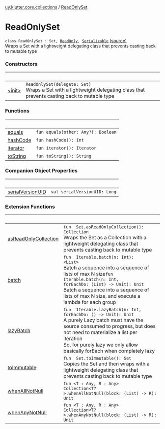 [uy.klutter.core.collections](../index.md) / [ReadOnlySet](.)


# ReadOnlySet
<code>class ReadOnlySet<T> : Set<T>, [ReadOnly](../-read-only.md), [Serializable](http://docs.oracle.com/javase/6/docs/api/java/io/Serializable.html)</code> [(source)](https://github.com/kohesive/klutter/blob/master/core-jdk6/src/main/kotlin/uy/klutter/core/common/Immutable.kt#L138)<br/>
Wraps a Set with a lightweight delegating class that prevents casting back to mutable type



### Constructors

|&nbsp;|&nbsp;|
|---|---|
| [&lt;init&gt;](-init-.md) | <code>ReadOnlySet(delegate: Set<T>)</code><br/>Wraps a Set with a lightweight delegating class that prevents casting back to mutable type |

### Functions

|&nbsp;|&nbsp;|
|---|---|
| [equals](equals.md) | <code>fun equals(other: Any?): Boolean</code><br/> |
| [hashCode](hash-code.md) | <code>fun hashCode(): Int</code><br/> |
| [iterator](iterator.md) | <code>fun iterator(): Iterator<T></code><br/> |
| [toString](to-string.md) | <code>fun toString(): String</code><br/> |

### Companion Object Properties

|&nbsp;|&nbsp;|
|---|---|
| [serialVersionUID](serial-version-u-i-d.md) | <code>val serialVersionUID: Long</code><br/> |

### Extension Functions

|&nbsp;|&nbsp;|
|---|---|
| [asReadOnlyCollection](../kotlin.collections.-set/as-read-only-collection.md) | <code>fun <T> Set<T>.asReadOnlyCollection(): Collection<T></code><br/>Wraps the Set as a Collection with a lightweight delegating class that prevents casting back to mutable type |
| [batch](../kotlin.collections.-iterable/batch.md) | <code>fun <T> Iterable<T>.batch(n: Int): <ERROR CLASS><List<T>></code><br/>Batch a sequence into a sequence of lists of max N size<code>fun <T> Iterable<T>.batch(n: Int, forEachDo: (List<T>) -> Unit): Unit</code><br/>Batch a sequence into a sequence of lists of max N size, and execute a lambda for each group |
| [lazyBatch](../kotlin.collections.-iterable/lazy-batch.md) | <code>fun <T> Iterable<T>.lazyBatch(n: Int, forEachDo: (<ERROR CLASS><T>) -> Unit): Unit</code><br/>A purely Lazy batch must have the source consumed to progress, but does not need to materialize a list per iteration<br/>So, for purely lazy we only allow basically forEach when completely lazy |
| [toImmutable](../kotlin.collections.-set/to-immutable.md) | <code>fun <T> Set<T>.toImmutable(): Set<T></code><br/>Copies the Set and then wraps with a lightweight delegating class that prevents casting back to mutable type |
| [whenAllNotNull](../../uy.klutter.core.common/kotlin.collections.-collection/when-all-not-null.md) | <code>fun <T : Any, R : Any> Collection<T?>.whenAllNotNull(block: (List<T>) -> R): Unit</code><br/> |
| [whenAnyNotNull](../../uy.klutter.core.common/kotlin.collections.-collection/when-any-not-null.md) | <code>fun <T : Any, R : Any> Collection<T?>.whenAnyNotNull(block: (List<T>) -> R): Unit</code><br/> |

